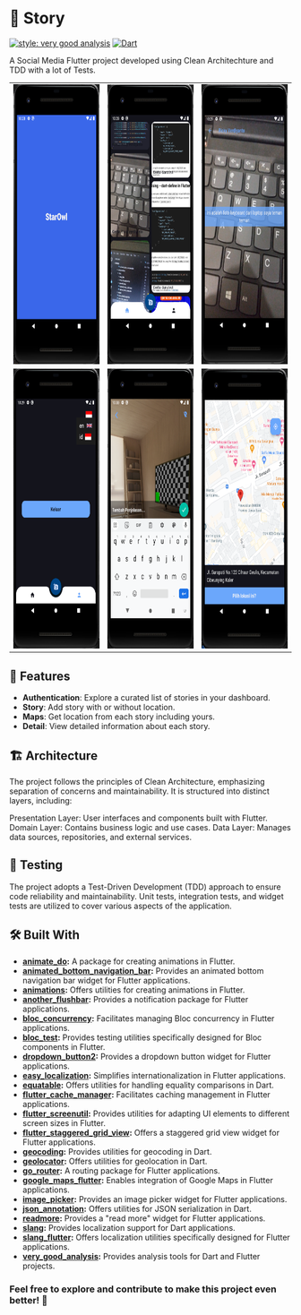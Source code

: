 # 📖 Story
[![style: very good analysis](https://img.shields.io/badge/style-very_good_analysis-B22C89.svg)](https://pub.dev/packages/very_good_analysis)
[![Dart](https://github.com/andikatp/story/actions/workflows/dart.yml/badge.svg)](https://github.com/andikatp/story/actions/workflows/dart.yml)
      
A Social Media Flutter project developed using Clean Architechture and TDD with a lot of Tests. 
<table >
  <tr >
    <td align="center"><img src="https://github.com/andikatp/story/blob/main/img/1.png" height="500" /></td>
    <td align="center"><img src="https://github.com/andikatp/story/blob/main/img/2.png" height="500" /></td>
    <td align="center"><img src="https://github.com/andikatp/story/blob/main/img/3.png" height="500" /></td>
  </tr>
  <tr>
    <td align="center"><img src="https://github.com/andikatp/story/blob/main/img/4.png" height="500" /></td>
    <td align="center"><img src="https://github.com/andikatp/story/blob/main/img/5.png" height="500" /></td>
    <td align="center"><img src="https://github.com/andikatp/story/blob/main/img/6.png" height="500" /></td>
  </tr>
</table>

## 🎉 Features

- **Authentication**: Explore a curated list of stories in your dashboard.
- **Story**: Add story with or without location.
- **Maps**: Get location from each story including yours.
- **Detail**: View detailed information about each story.

## 🏗️ Architecture

The project follows the principles of Clean Architecture, emphasizing separation of concerns and maintainability. It is structured into distinct layers, including:

Presentation Layer: User interfaces and components built with Flutter.
Domain Layer: Contains business logic and use cases.
Data Layer: Manages data sources, repositories, and external services.

## 🧪 Testing

The project adopts a Test-Driven Development (TDD) approach to ensure code reliability and maintainability. Unit tests, integration tests, and widget tests are utilized to cover various aspects of the application.

## 🛠️ Built With

- **[animate_do](https://pub.dev/packages/animate_do):** A package for creating animations in Flutter.
- **[animated_bottom_navigation_bar](https://pub.dev/packages/animated_bottom_navigation_bar):** Provides an animated bottom navigation bar widget for Flutter applications.
- **[animations](https://pub.dev/packages/animations):** Offers utilities for creating animations in Flutter.
- **[another_flushbar](https://pub.dev/packages/another_flushbar):** Provides a notification package for Flutter applications.
- **[bloc_concurrency](https://pub.dev/packages/bloc_concurrency):** Facilitates managing Bloc concurrency in Flutter applications.
- **[bloc_test](https://pub.dev/packages/bloc_test):** Provides testing utilities specifically designed for Bloc components in Flutter.
- **[dropdown_button2](https://pub.dev/packages/dropdown_button2):** Provides a dropdown button widget for Flutter applications.
- **[easy_localization](https://pub.dev/packages/easy_localization):** Simplifies internationalization in Flutter applications.
- **[equatable](https://pub.dev/packages/equatable):** Offers utilities for handling equality comparisons in Dart.
- **[flutter_cache_manager](https://pub.dev/packages/flutter_cache_manager):** Facilitates caching management in Flutter applications.
- **[flutter_screenutil](https://pub.dev/packages/flutter_screenutil):** Provides utilities for adapting UI elements to different screen sizes in Flutter.
- **[flutter_staggered_grid_view](https://pub.dev/packages/flutter_staggered_grid_view):** Offers a staggered grid view widget for Flutter applications.
- **[geocoding](https://pub.dev/packages/geocoding):** Provides utilities for geocoding in Dart.
- **[geolocator](https://pub.dev/packages/geolocator):** Offers utilities for geolocation in Dart.
- **[go_router](https://pub.dev/packages/go_router):** A routing package for Flutter applications.
- **[google_maps_flutter](https://pub.dev/packages/google_maps_flutter):** Enables integration of Google Maps in Flutter applications.
- **[image_picker](https://pub.dev/packages/image_picker):** Provides an image picker widget for Flutter applications.
- **[json_annotation](https://pub.dev/packages/json_annotation):** Offers utilities for JSON serialization in Dart.
- **[readmore](https://pub.dev/packages/readmore):** Provides a "read more" widget for Flutter applications.
- **[slang](https://pub.dev/packages/slang):** Provides localization support for Dart applications.
- **[slang_flutter](https://pub.dev/packages/slang_flutter):** Offers localization utilities specifically designed for Flutter applications.
- **[very_good_analysis](https://pub.dev/packages/very_good_analysis):** Provides analysis tools for Dart and Flutter projects.

### Feel free to explore and contribute to make this project even better! 🚀
